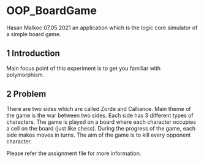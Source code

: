 # OOP_BoardGame
Hasan Malkoc 07.05.2021
an application which is the logic core simulator of a simple board game.

## 1 Introduction 
Main focus point of this experiment is to get you familiar with polymorphism.

## 2 Problem 
There are two sides which are called Zorde and Calliance. Main theme of the game is the war between two sides. Each side has 3 different types of characters. The game is played on a board where each character occupies a cell on the board (just like chess). During the progress of the game, each side makes moves in turns. The aim of the game is to kill every opponent character.

Please refer the assignment file for more information.
